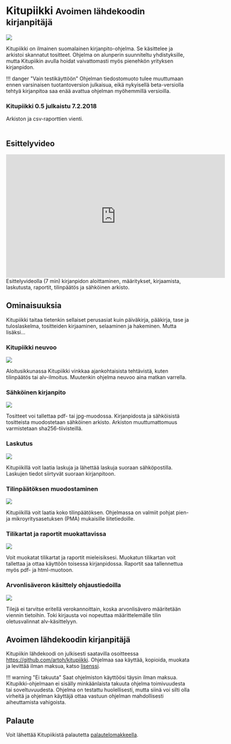 # Kitupiikki <small>Avoimen lähdekoodin kirjanpitäjä</small>

![](images/kitupiikkikannettava.png)

Kitupiikki on ilmainen suomalainen kirjanpito-ohjelma. Se käsittelee ja arkistoi skannatut tositteet. Ohjelma on alunperin suunniteltu yhdistyksille, mutta Kitupiikin avulla hoidat vaivattomasti myös pienehkön yrityksen kirjanpidon.

!!! danger "Vain testikäyttöön"
    Ohjelman tiedostomuoto tulee muuttumaan ennen varsinaisen tuotantoversion julkaisua, eikä nykyisellä beta-versiolla tehtyä
    kirjanpitoa saa enää avattua ohjelman myöhemmillä versioilla.

<div class="asennusinfo">
<h3>Kitupiikki 0.5 julkaistu 7.2.2018</h3>
Arkiston ja csv-raporttien vienti.

<div class="asennuslaatikko">
<a href="asennus" style="color:white;"><span class="fa fa-download"></span> Lataa Kitupiikki <span class="fa fa-windows"></span> <span class="fa fa-linux"></span></a>
</div>

</div>

## Esittelyvideo

<iframe width="600" height="338" src="https://www.youtube.com/embed/78p5vHiQ8Bw" frameborder="0" gesture="media" allow="encrypted-media" allowfullscreen></iframe>
Esittelyvideolla (7 min) kirjanpidon aloittaminen, määritykset, kirjaamista, laskutusta, raportit, tilinpäätös ja sähköinen arkisto.


## Ominaisuuksia

Kitupiikki taitaa tietenkin sellaiset perusasiat kuin päiväkirja, pääkirja, tase ja tuloslaskelma, tositteiden kirjaaminen, selaaminen ja hakeminen. Mutta lisäksi...

### Kitupiikki neuvoo
![](aloitus/vinkit7.png)

Aloitusikkunassa Kitupiikki vinkkaa ajankohtaisista tehtävistä, kuten tilinpäätös tai alv-ilmoitus. Muutenkin ohjelma neuvoo aina matkan varrella.

### Sähköinen kirjanpito
![](kirjaus/myllykirjaus.png)

Tositteet voi tallettaa pdf- tai jpg-muodossa. Kirjanpidosta ja sähköisistä tositteista muodostetaan sähköinen arkisto. Arkiston muuttumattomuus varmistetaan sha256-tiivisteillä.

### Laskutus
![](laskutus/uusilasku.png)

Kitupiikillä voit laatia laskuja ja lähettää laskuja suoraan sähköpostilla. Laskujen tiedot siirtyvät suoraan kirjanpitoon.

### Tilinpäätöksen muodostaminen
![](tilikaudet/tilinpaatos/muodostaminen.png)

Kitupiikillä voit laatia koko tilinpäätöksen. Ohjelmassa on valmiit pohjat pien- ja mikroyritysasetuksen (PMA) mukaisille liitetiedoille.

### Tilikartat ja raportit muokattavissa
![](maaritykset/tilikartta/tilikartta1.png)

Voit muokatat tilikartat ja raportit mieleisiksesi. Muokatun tilikartan voit tallettaa ja ottaa käyttöön toisessa kirjanpidossa. Raportit saa tallennettua myös pdf- ja html-muotoon.


### Arvonlisäveron käsittely ohjaustiedoilla
![](alv/alvvalinta.png)

Tilejä ei tarvitse eritellä verokannoittain, koska arvonlisävero määritetään viennin tietoihin. Toki kirjausta voi nopeuttaa määrittelemälle tilin oletusvalinnat alv-käsittelyyn.

## Avoimen lähdekoodin kirjanpitäjä

Kitupiikin lähdekoodi on julkisesti saatavilla osoitteessa <https://github.com/artoh/kitupiikki>. Ohjelmaa saa käyttää, kopioida, muokata ja levittää ilman maksua, katso [lisenssi](lisenssi).

!!! warning "Ei takuuta"
    Saat ohjelmiston käyttöösi täysin ilman maksua.
    Kitupikki-ohjelmaan ei sisälly minkäänlaista takuuta ohjelma toimivuudesta tai soveltuvuudesta. Ohjelma on testattu huolellisesti, mutta siinä voi silti olla virheitä ja ohjelman käyttäjä ottaa vastuun ohjelman mahdollisesti aiheuttamista vahigoista.

## Palaute

Voit lähettää Kitupiikistä palautetta [palautelomakkeella](https://form.jotformeu.com/73283959099374).
